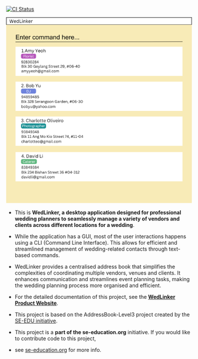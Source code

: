 [![CI Status](https://github.com/AY2425S1-CS2103T-F15-4/tp/workflows/Java%20CI/badge.svg)](https://github.com/AY2425S1-CS2103T-F15-4/tp/actions)

![Ui](docs/images/Ui.png)

* This is **WedLinker, a desktop application designed for professional wedding planners to seamlessly manage a variety of
  vendors and clients across different locations for a wedding**.<br>

* While the application has a GUI, most of the user interactions happens using a CLI (Command Line Interface).
  This allows for efficient and streamlined management of wedding-related contacts through text-based commands.

* WedLinker provides a centralised address book that simplifies the complexities of coordinating multiple vendors,
venues and clients. It enhances communication and streamlines event planning tasks, making the wedding planning process
more organised and efficient.


* For the detailed documentation of this project, see the **[WedLinker Product Website](https://ay2425s1-cs2103t-f15-4.github.io/tp/)**.
* This project is based on the AddressBook-Level3 project created by the [SE-EDU initiative](https://se-education.org).
* This project is a **part of the se-education.org** initiative. If you would like to contribute code to this project, 
* see [se-education.org](https://se-education.org/#contributing-to-se-edu) for more info.
